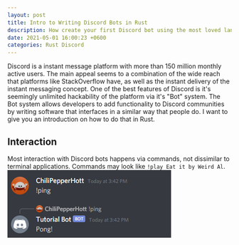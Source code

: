 ```yaml
---
layout: post
title: Intro to Writing Discord Bots in Rust
description: How create your first Discord bot using the most loved language
date: 2021-05-01 16:00:23 +0600
categories: Rust Discord
---
```

Discord is a instant message platform with more than 150 million monthly active users. The main appeal seems to a combination of the wide reach that platforms like StackOverflow have, as well as the instant delivery of the instant messaging concept. One of the best features of Discord is it's seemingly unlimited hackability of the platform via it's "Bot" system. The Bot system allows developers to add functionality to Discord communities by writing software that interfaces in a similar way that people do. I want to give you an introduction on how to do that in Rust.

## Interaction
Most interaction with Discord bots happens via commands, not dissimilar to terminal applications. Commands may look like `!play Eat it by Weird Al`.\
![Example of command](/assets/images/pong.png)